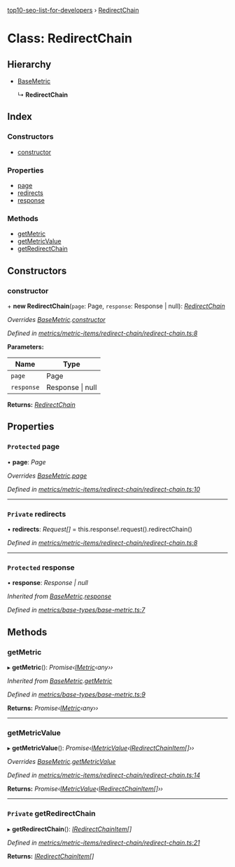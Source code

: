 [top10-seo-list-for-developers](../README.md) › [RedirectChain](redirectchain.md)

# Class: RedirectChain

## Hierarchy

* [BaseMetric](basemetric.md)

  ↳ **RedirectChain**

## Index

### Constructors

* [constructor](redirectchain.md#constructor)

### Properties

* [page](redirectchain.md#protected-page)
* [redirects](redirectchain.md#private-redirects)
* [response](redirectchain.md#protected-response)

### Methods

* [getMetric](redirectchain.md#getmetric)
* [getMetricValue](redirectchain.md#getmetricvalue)
* [getRedirectChain](redirectchain.md#private-getredirectchain)

## Constructors

###  constructor

\+ **new RedirectChain**(`page`: Page, `response`: Response | null): *[RedirectChain](redirectchain.md)*

*Overrides [BaseMetric](basemetric.md).[constructor](basemetric.md#constructor)*

*Defined in [metrics/metric-items/redirect-chain/redirect-chain.ts:8](https://github.com/deepcrawl/top10-seo-list-for-developer/blob/dd20eba/src/metrics/metric-items/redirect-chain/redirect-chain.ts#L8)*

**Parameters:**

Name | Type |
------ | ------ |
`page` | Page |
`response` | Response &#124; null |

**Returns:** *[RedirectChain](redirectchain.md)*

## Properties

### `Protected` page

• **page**: *Page*

*Overrides [BaseMetric](basemetric.md).[page](basemetric.md#protected-page)*

*Defined in [metrics/metric-items/redirect-chain/redirect-chain.ts:10](https://github.com/deepcrawl/top10-seo-list-for-developer/blob/dd20eba/src/metrics/metric-items/redirect-chain/redirect-chain.ts#L10)*

___

### `Private` redirects

• **redirects**: *Request[]* =  this.response!.request().redirectChain()

*Defined in [metrics/metric-items/redirect-chain/redirect-chain.ts:8](https://github.com/deepcrawl/top10-seo-list-for-developer/blob/dd20eba/src/metrics/metric-items/redirect-chain/redirect-chain.ts#L8)*

___

### `Protected` response

• **response**: *Response | null*

*Inherited from [BaseMetric](basemetric.md).[response](basemetric.md#protected-response)*

*Defined in [metrics/base-types/base-metric.ts:7](https://github.com/deepcrawl/top10-seo-list-for-developer/blob/dd20eba/src/metrics/base-types/base-metric.ts#L7)*

## Methods

###  getMetric

▸ **getMetric**(): *Promise‹[IMetric](../interfaces/imetric.md)‹any››*

*Inherited from [BaseMetric](basemetric.md).[getMetric](basemetric.md#getmetric)*

*Defined in [metrics/base-types/base-metric.ts:9](https://github.com/deepcrawl/top10-seo-list-for-developer/blob/dd20eba/src/metrics/base-types/base-metric.ts#L9)*

**Returns:** *Promise‹[IMetric](../interfaces/imetric.md)‹any››*

___

###  getMetricValue

▸ **getMetricValue**(): *Promise‹[IMetricValue](../interfaces/imetricvalue.md)‹[IRedirectChainItem](../interfaces/iredirectchainitem.md)[]››*

*Overrides [BaseMetric](basemetric.md).[getMetricValue](basemetric.md#abstract-getmetricvalue)*

*Defined in [metrics/metric-items/redirect-chain/redirect-chain.ts:14](https://github.com/deepcrawl/top10-seo-list-for-developer/blob/dd20eba/src/metrics/metric-items/redirect-chain/redirect-chain.ts#L14)*

**Returns:** *Promise‹[IMetricValue](../interfaces/imetricvalue.md)‹[IRedirectChainItem](../interfaces/iredirectchainitem.md)[]››*

___

### `Private` getRedirectChain

▸ **getRedirectChain**(): *[IRedirectChainItem](../interfaces/iredirectchainitem.md)[]*

*Defined in [metrics/metric-items/redirect-chain/redirect-chain.ts:21](https://github.com/deepcrawl/top10-seo-list-for-developer/blob/dd20eba/src/metrics/metric-items/redirect-chain/redirect-chain.ts#L21)*

**Returns:** *[IRedirectChainItem](../interfaces/iredirectchainitem.md)[]*
